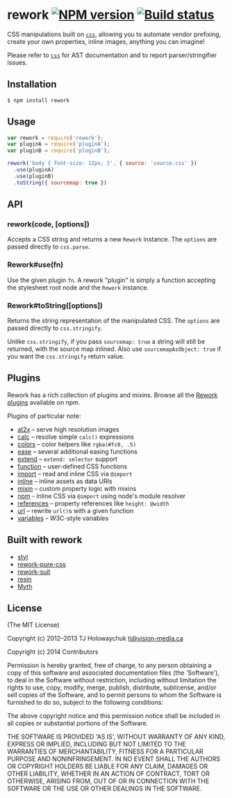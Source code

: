 # rework [![NPM version][npm-image]][npm-link] [![Build status][travis-image]][travis-link]

CSS manipulations built on [`css`](https://github.com/reworkcss/css), allowing
you to automate vendor prefixing, create your own properties, inline images,
anything you can imagine!

Please refer to [`css`](https://github.com/reworkcss/css) for AST documentation
and to report parser/stringifier issues.

## Installation

    $ npm install rework

## Usage

```js
var rework = require('rework');
var pluginA = require('pluginA');
var pluginB = require('pluginB');

rework('body { font-size: 12px; }', { source: 'source.css' })
  .use(pluginA)
  .use(pluginB)
  .toString({ sourcemap: true })
```

## API

### rework(code, [options])

Accepts a CSS string and returns a new `Rework` instance. The `options` are
passed directly to `css.parse`.

### Rework#use(fn)

Use the given plugin `fn`. A rework "plugin" is simply a function accepting the
stylesheet root node and the `Rework` instance.

### Rework#toString([options])

Returns the string representation of the manipulated CSS. The `options` are
passed directly to `css.stringify`.

Unlike `css.stringify`, if you pass `sourcemap: true` a string will still be
returned, with the source map inlined. Also use `sourcemapAsObject: true` if
you want the `css.stringify` return value.

## Plugins

Rework has a rich collection of plugins and mixins. Browse all the [Rework
plugins](https://www.npmjs.org/search?q=rework) available on npm.

Plugins of particular note:

- [at2x](https://github.com/reworkcss/rework-plugin-at2x/) – serve high resolution images
- [calc](https://github.com/reworkcss/rework-calc) – resolve simple `calc()` expressions
- [colors](https://github.com/reworkcss/rework-plugin-colors/) – color helpers like `rgba(#fc0, .5)`
- [ease](https://github.com/reworkcss/rework-plugin-ease/) – several additional easing functions
- [extend](https://github.com/reworkcss/rework-inherit/) – `extend: selector` support
- [function](https://github.com/reworkcss/rework-plugin-function/) – user-defined CSS functions
- [import](https://github.com/reworkcss/rework-import) – read and inline CSS via `@import`
- [inline](https://github.com/reworkcss/rework-plugin-inline) – inline assets as data URIs
- [mixin](https://github.com/reworkcss/rework-plugin-mixin/) – custom property logic with mixins
- [npm](https://github.com/reworkcss/rework-npm) - inline CSS via `@import` using node's module resolver
- [references](https://github.com/reworkcss/rework-plugin-references/) – property references like `height: @width`
- [url](https://github.com/reworkcss/rework-plugin-url/) – rewrite `url()`s with a given function
- [variables](https://github.com/reworkcss/rework-vars/) – W3C-style variables

## Built with rework

- [styl](https://github.com/visionmedia/styl)
- [rework-pure-css](https://github.com/ianstormtaylor/rework-pure-css)
- [rework-suit](https://github.com/suitcss/rework-suit)
- [resin](https://github.com/topcoat/resin)
- [Myth](https://github.com/segmentio/myth)

## License

(The MIT License)

Copyright (c) 2012–2013 TJ Holowaychuk <tj@vision-media.ca>

Copyright (c) 2014 Contributors

Permission is hereby granted, free of charge, to any person obtaining a copy of
this software and associated documentation files (the 'Software'), to deal in
the Software without restriction, including without limitation the rights to
use, copy, modify, merge, publish, distribute, sublicense, and/or sell copies
of the Software, and to permit persons to whom the Software is furnished to do
so, subject to the following conditions:

The above copyright notice and this permission notice shall be included in all
copies or substantial portions of the Software.

THE SOFTWARE IS PROVIDED 'AS IS', WITHOUT WARRANTY OF ANY KIND, EXPRESS OR
IMPLIED, INCLUDING BUT NOT LIMITED TO THE WARRANTIES OF MERCHANTABILITY,
FITNESS FOR A PARTICULAR PURPOSE AND NONINFRINGEMENT. IN NO EVENT SHALL THE
AUTHORS OR COPYRIGHT HOLDERS BE LIABLE FOR ANY CLAIM, DAMAGES OR OTHER
LIABILITY, WHETHER IN AN ACTION OF CONTRACT, TORT OR OTHERWISE, ARISING FROM,
OUT OF OR IN CONNECTION WITH THE SOFTWARE OR THE USE OR OTHER DEALINGS IN THE
SOFTWARE.

[npm-image]: https://img.shields.io/npm/v/rework.svg?style=flat
[npm-link]: https://npmjs.org/package/rework
[travis-image]: https://img.shields.io/travis/reworkcss/rework.svg?style=flat
[travis-link]: https://travis-ci.org/reworkcss/rework
